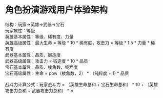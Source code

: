 # 角色扮演游戏用户体验架构
结构：玩家->英雄->武器->宝石<br>
玩家属性：等级<br>
英雄基本属性：等级、稀有度、力量<br>
英雄高级属性：最大生命 = 等级 * 10 * 稀有度，攻击力 = 等级 * 1.5 * 力量 * 稀有度<br>
武器基本属性：品质、锻造度<br>
武器高级属性：攻击力 = 锻造度 * 10 * 品质<br>
宝石基本属性：品质、棱角数、纯粹度<br>
宝石高级属性：生命 = pow（棱角数，2） * （纯粹度 + 1) * 品质<br><br>
战斗力计算公式：玩家战斗力 = （英雄生命总和 + 宝石生命总和） * 10 + （英雄攻击力总和 + 武器攻击力总和） * 5
